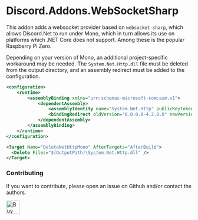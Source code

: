 Discord.Addons.WebSocketSharp
=============================

This addon adds a websocket provider based on `websocket-sharp`, which
allows Discord.Net to run under Mono, which in turn allows its use on
platforms which .NET Core does not support. Among these is the popular
Raspberry Pi Zero.

Depending on your version of Mono, an additional project-specific workaround may be needed. The `System.Net.Http.dll` file must be deleted from the output directory, and an assembly redirect must be added to the configuration.

```xml
<configuration>
    <runtime>
        <assemblyBinding xmlns="urn:schemas-microsoft-com:asm.v1">
            <dependentAssembly>
                <assemblyIdentity name="System.Net.Http" publicKeyToken="b03f5f7f11d50a3a" culture="neutral" />
                <bindingRedirect oldVersion="0.0.0.0-4.2.0.0" newVersion="4.0.0.0" />
            </dependentAssembly>
        </assemblyBinding>
    </runtime>
</configuration>
```

```xml
<Target Name="DeleteNetHttpMono" AfterTargets="AfterBuild">
  <Delete Files="$(OutputPath)\System.Net.Http.dll" />
</Target>
```

### Contributing
If you want to contribute, please open an issue on Github and/or contact the authors.

<a href='https://ko-fi.com/H2H176VD' target='_blank'><img height='36' style='border:0px;height:36px;' src='https://az743702.vo.msecnd.net/cdn/kofi2.png?v=0' border='0' alt='Buy Me a Coffee at ko-fi.com' /></a>
